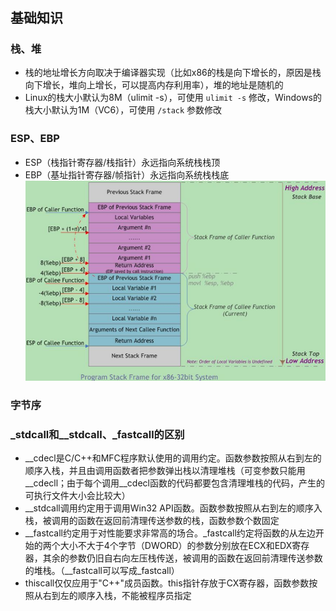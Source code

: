 #

## 基础知识

### 栈、堆
  * 栈的地址增长方向取决于编译器实现（比如x86的栈是向下增长的，原因是栈向下增长，堆向上增长，可以提高内存利用率），堆的地址是随机的
  * Linux的栈大小默认为8M（ulimit -s），可使用 `ulimit -s` 修改，Windows的栈大小默认为1M（VC6），可使用 `/stack` 参数修改
  
### ESP、EBP
  * ESP（栈指针寄存器/栈指针）永远指向系统栈栈顶
  * EBP（基址指针寄存器/帧指针）永远指向系统栈栈底
  ![image](img/stack_frame.png)

### 字节序

### _stdcall和__stdcall、_fastcall的区别
  * __cdecl是C/C++和MFC程序默认使用的调用约定。函数参数按照从右到左的顺序入栈，并且由调用函数者把参数弹出栈以清理堆栈（可变参数只能用__cdecll；由于每个调用__cdecl函数的代码都要包含清理堆栈的代码，产生的可执行文件大小会比较大）
  * __stdcall调用约定用于调用Win32 API函数。函数参数按照从右到左的顺序入栈，被调用的函数在返回前清理传送参数的栈，函数参数个数固定
  * __fastcall约定用于对性能要求非常高的场合。_fastcall约定将函数的从左边开始的两个大小不大于4个字节（DWORD）的参数分别放在ECX和EDX寄存器，其余的参数仍旧自右向左压栈传送，被调用的函数在返回前清理传送参数的堆栈。（__fastcall可以写成_fastcall）
  * thiscall仅仅应用于"C++"成员函数。this指针存放于CX寄存器，函数参数按照从右到左的顺序入栈，不能被程序员指定